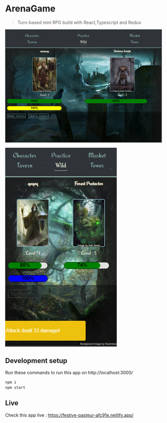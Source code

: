 # ArenaGame
> Turn-based mini RPG build with React,Typescript and Redux

![](1.png)

![](2.png)

## Development setup

Run these commands to run this app on http://localhost:3000/

```sh
npm i
npm start
```

## Live

Check this app live : https://festive-pasteur-afc91e.netlify.app/
